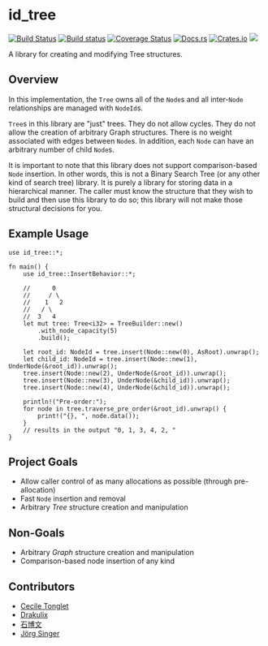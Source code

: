 # id_tree

[![Build Status](https://travis-ci.org/iwburns/id-tree.svg?branch=master)](https://travis-ci.org/iwburns/id-tree)
[![Build status](https://ci.appveyor.com/api/projects/status/rw42btsa1i7bqcx9/branch/master?svg=true)](https://ci.appveyor.com/project/iwburns/id-tree/branch/master)
[![Coverage Status](https://coveralls.io/repos/github/iwburns/id-tree/badge.svg?branch=master)](https://coveralls.io/github/iwburns/id-tree?branch=master)
[![Docs.rs](https://docs.rs/id_tree/badge.svg)](https://docs.rs/id_tree)
[![Crates.io](https://img.shields.io/crates/v/id_tree.svg)](https://crates.io/crates/id_tree)
[![](https://tokei.rs/b1/github/iwburns/id-tree)](https://github.com/iwburns/id-tree)

A library for creating and modifying Tree structures.

## Overview
In this implementation, the `Tree` owns all of the `Node`s and all inter-`Node` relationships are
managed with `NodeId`s.

`Tree`s in this library are "just" trees.  They do not allow cycles.  They do not allow
the creation of arbitrary Graph structures.  There is no weight associated with edges between
`Node`s.  In addition, each `Node` can have an arbitrary number of child `Node`s.

It is important to note that this library does not support comparison-based `Node` insertion.
In other words, this is not a Binary Search Tree (or any other kind of search tree) library.
It is purely a library for storing data in a hierarchical manner.  The caller must know the
structure that they wish to build and then use this library to do so;  this library will not
make those structural decisions for you.

## Example Usage
```
use id_tree::*;

fn main() {
    use id_tree::InsertBehavior::*;

    //      0
    //     / \
    //    1   2
    //   / \
    //  3   4
    let mut tree: Tree<i32> = TreeBuilder::new()
        .with_node_capacity(5)
        .build();

    let root_id: NodeId = tree.insert(Node::new(0), AsRoot).unwrap();
    let child_id: NodeId = tree.insert(Node::new(1), UnderNode(&root_id)).unwrap();
    tree.insert(Node::new(2), UnderNode(&root_id)).unwrap();
    tree.insert(Node::new(3), UnderNode(&child_id)).unwrap();
    tree.insert(Node::new(4), UnderNode(&child_id)).unwrap();

    println!("Pre-order:");
    for node in tree.traverse_pre_order(&root_id).unwrap() {
        print!("{}, ", node.data());
    }
    // results in the output "0, 1, 3, 4, 2, "
}
```

## Project Goals
* Allow caller control of as many allocations as possible (through pre-allocation)
* Fast `Node` insertion and removal
* Arbitrary _Tree_ structure creation and manipulation

## Non-Goals
* Arbitrary _Graph_ structure creation and manipulation
* Comparison-based node insertion of any kind

## Contributors
* [Cecile Tonglet](https://github.com/cecton)
* [Drakulix](https://github.com/Drakulix)
* [石博文](https://github.com/sbwtw)
* [Jörg Singer](https://github.com/jsinger67)

